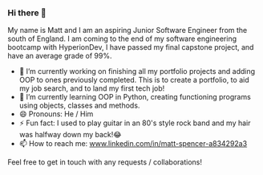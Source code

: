 ### Hi there 👋

My name is Matt and I am an aspiring Junior Software Engineer from the south of England.
I am coming to the end of my software engineering bootcamp with HyperionDev, I have passed my final capstone project, and have an average grade of 99%.

- 🔭 I’m currently working on finishing all my portfolio projects and adding OOP to ones previously completed. This is to create a portfolio, to aid my job search, and to land my first tech job!
- 🌱 I’m currently learning OOP in Python, creating functioning programs using objects, classes and methods.
- 😄 Pronouns: He / Him
- ⚡ Fun fact: I used to play guitar in an 80's style rock band and my hair was halfway down my back!😂
- 📫 How to reach me: www.linkedin.com/in/matt-spencer-a834292a3

Feel free to get in touch with any requests / collaborations!
